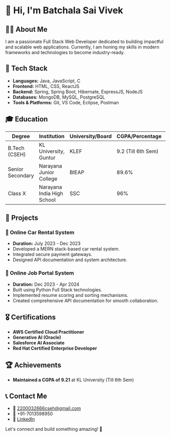# 👋 Hi, I'm Batchala Sai Vivek

## 👨‍💻 About Me
I am a passionate Full Stack Web Developer dedicated to building impactful and scalable web applications. Currently, I am honing my skills in modern frameworks and technologies to become industry-ready.

## 🚀 Tech Stack
- **Languages:** Java, JavaScript, C
- **Frontend:** HTML, CSS, ReactJS
- **Backend:** Spring, Spring Boot, Hibernate, ExpressJS, NodeJS
- **Databases:** MongoDB, MySQL, PostgreSQL
- **Tools & Platforms:** Git, VS Code, Eclipse, Postman

## 🎓 Education
| Degree           | Institution                | University/Board | CGPA/Percentage | Year      |
|------------------|---------------------------|------------------|-----------------|------------|
| B.Tech (CSEH)    | KL University, Guntur      | KLEF             | 9.2 (Till 6th Sem) | 2022-2026  |
| Senior Secondary | Narayana Junior College     | BIEAP            | 89.6%           | 2020-2022  |
| Class X          | Narayana India High School  | SSC              | 96%             | 2020       |

## 💼 Projects
### 🔹 Online Car Rental System
- **Duration:** July 2023 - Dec 2023  
- Developed a MERN stack-based car rental system.
- Integrated secure payment gateways.
- Designed API documentation and system architecture.

### 🔹 Online Job Portal System
- **Duration:** Dec 2023 - Apr 2024  
- Built using Python Full Stack technologies.
- Implemented resume scoring and sorting mechanisms.
- Created comprehensive API documentation for smooth collaboration.

## 🎖 Certifications
- **AWS Certified Cloud Practitioner**
- **Generative AI (Oracle)**
- **Salesforce AI Associate**
- **Red Hat Certified Enterprise Developer**

## 🏆 Achievements
- **Maintained a CGPA of 9.21** at KL University (Till 6th Sem)

## 📞 Contact Me
- 📧 [2200032666cseh@gmail.com](mailto:2200032666cseh@gmail.com)
- 📱 +91-7013598950
- 🔗 [LinkedIn](https://www.linkedin.com/in/sai-vivek-batchala-06595628a/)

Let's connect and build something amazing! 🚀


